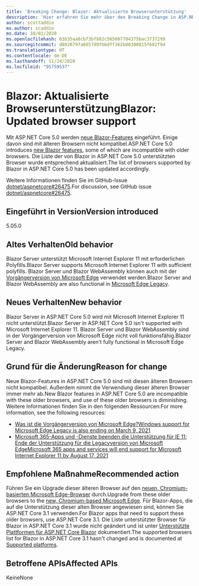 ```yaml
---
title: 'Breaking Change: Blazor: Aktualisierte Browserunterstützung'
description: 'Hier erfahren Sie mehr über den Breaking Change in ASP.NET Core 5.0 mit dem Titel „Blazor: Aktualisierte Browserunterstützung'
author: scottaddie
ms.author: scaddie
ms.date: 10/01/2020
ms.openlocfilehash: 63b35aa8cb73bfb82c565007704375bac3737299
ms.sourcegitcommit: d8020797a6657d0fbbdff362b80300815f682f94
ms.translationtype: HT
ms.contentlocale: de-DE
ms.lasthandoff: 11/24/2020
ms.locfileid: "95759537"
---
```

# <a name="blazor-updated-browser-support"></a><span data-ttu-id="ffd39-103">Blazor: Aktualisierte Browserunterstützung</span><span class="sxs-lookup"><span data-stu-id="ffd39-103">Blazor: Updated browser support</span></span>

<span data-ttu-id="ffd39-104">Mit ASP.NET Core 5.0 werden [neue Blazor-Features](https://github.com/dotnet/aspnetcore/issues/21514) eingeführt. Einige davon sind mit älteren Browsern nicht kompatibel.</span><span class="sxs-lookup"><span data-stu-id="ffd39-104">ASP.NET Core 5.0 introduces [new Blazor features](https://github.com/dotnet/aspnetcore/issues/21514), some of which are incompatible with older browsers.</span></span> <span data-ttu-id="ffd39-105">Die Liste der von Blazor in ASP.NET Core 5.0 unterstützten Browser wurde entsprechend aktualisiert.</span><span class="sxs-lookup"><span data-stu-id="ffd39-105">The list of browsers supported by Blazor in ASP.NET Core 5.0 has been updated accordingly.</span></span>

<span data-ttu-id="ffd39-106">Weitere Informationen finden Sie im GitHub-Issue [dotnet/aspnetcore#26475](https://github.com/dotnet/aspnetcore/issues/26475).</span><span class="sxs-lookup"><span data-stu-id="ffd39-106">For discussion, see GitHub issue [dotnet/aspnetcore#26475](https://github.com/dotnet/aspnetcore/issues/26475).</span></span>

## <a name="version-introduced"></a><span data-ttu-id="ffd39-107">Eingeführt in Version</span><span class="sxs-lookup"><span data-stu-id="ffd39-107">Version introduced</span></span>

<span data-ttu-id="ffd39-108">5.0</span><span class="sxs-lookup"><span data-stu-id="ffd39-108">5.0</span></span>

## <a name="old-behavior"></a><span data-ttu-id="ffd39-109">Altes Verhalten</span><span class="sxs-lookup"><span data-stu-id="ffd39-109">Old behavior</span></span>

<span data-ttu-id="ffd39-110">Blazor Server unterstützt Microsoft Internet Explorer 11 mit erforderlichen Polyfills.</span><span class="sxs-lookup"><span data-stu-id="ffd39-110">Blazor Server supports Microsoft Internet Explorer 11 with sufficient polyfills.</span></span> <span data-ttu-id="ffd39-111">Blazor Server und Blazor WebAssembly können auch mit der [Vorgängerversion von Microsoft Edge](https://support.microsoft.com/help/4533505/what-is-microsoft-edge-legacy) verwendet werden.</span><span class="sxs-lookup"><span data-stu-id="ffd39-111">Blazor Server and Blazor WebAssembly are also functional in [Microsoft Edge Legacy](https://support.microsoft.com/help/4533505/what-is-microsoft-edge-legacy).</span></span>

## <a name="new-behavior"></a><span data-ttu-id="ffd39-112">Neues Verhalten</span><span class="sxs-lookup"><span data-stu-id="ffd39-112">New behavior</span></span>

<span data-ttu-id="ffd39-113">Blazor Server in ASP.NET Core 5.0 wird mit Microsoft Internet Explorer 11 nicht unterstützt.</span><span class="sxs-lookup"><span data-stu-id="ffd39-113">Blazor Server in ASP.NET Core 5.0 isn't supported with Microsoft Internet Explorer 11.</span></span> <span data-ttu-id="ffd39-114">Blazor Server und Blazor WebAssembly sind in der Vorgängerversion von Microsoft Edge nicht voll funktionsfähig.</span><span class="sxs-lookup"><span data-stu-id="ffd39-114">Blazor Server and Blazor WebAssembly aren't fully functional in Microsoft Edge Legacy.</span></span>

## <a name="reason-for-change"></a><span data-ttu-id="ffd39-115">Grund für die Änderung</span><span class="sxs-lookup"><span data-stu-id="ffd39-115">Reason for change</span></span>

<span data-ttu-id="ffd39-116">Neue Blazor-Features in ASP.NET Core 5.0 sind mit diesen älteren Browsern nicht kompatibel. Außerdem nimmt die Verwendung dieser älteren Browser immer mehr ab.</span><span class="sxs-lookup"><span data-stu-id="ffd39-116">New Blazor features in ASP.NET Core 5.0 are incompatible with these older browsers, and use of these older browsers is diminishing.</span></span> <span data-ttu-id="ffd39-117">Weitere Informationen finden Sie in den folgenden Ressourcen:</span><span class="sxs-lookup"><span data-stu-id="ffd39-117">For more information, see the following resources:</span></span>

* [<span data-ttu-id="ffd39-118">Was ist die Vorgängerversion von Microsoft Edge?</span><span class="sxs-lookup"><span data-stu-id="ffd39-118">Windows support for Microsoft Edge Legacy is also ending on March 9, 2021</span></span>](https://support.microsoft.com/help/4533505/what-is-microsoft-edge-legacy)
* [<span data-ttu-id="ffd39-119">Microsoft 365-Apps und -Dienste beenden die Unterstützung für IE 11; Ende der Unterstützung für die Legacyversion von Microsoft Edge</span><span class="sxs-lookup"><span data-stu-id="ffd39-119">Microsoft 365 apps and services will end support for Microsoft Internet Explorer 11 by August 17, 2021</span></span>](/lifecycle/announcements/m365-ie11-microsoft-edge-legacy)

## <a name="recommended-action"></a><span data-ttu-id="ffd39-120">Empfohlene Maßnahme</span><span class="sxs-lookup"><span data-stu-id="ffd39-120">Recommended action</span></span>

<span data-ttu-id="ffd39-121">Führen Sie ein Upgrade dieser älteren Browser auf den [neuen, Chromium-basierten Microsoft Edge-Browser](https://www.microsoft.com/edge) durch.</span><span class="sxs-lookup"><span data-stu-id="ffd39-121">Upgrade from these older browsers to the [new, Chromium-based Microsoft Edge](https://www.microsoft.com/edge).</span></span> <span data-ttu-id="ffd39-122">Für Blazor-Apps, die auf die Unterstützung dieser alten Browser angewiesen sind, können Sie ASP.NET Core 3.1 verwenden.</span><span class="sxs-lookup"><span data-stu-id="ffd39-122">For Blazor apps that need to support these older browsers, use ASP.NET Core 3.1.</span></span> <span data-ttu-id="ffd39-123">Die Liste unterstützter Browser für Blazor in ASP.NET Core 3.1 wurde nicht geändert und ist unter [Unterstützte Plattformen für ASP.NET Core Blazor](/aspnet/core/blazor/supported-platforms?view=aspnetcore-3.1) dokumentiert.</span><span class="sxs-lookup"><span data-stu-id="ffd39-123">The supported browsers list for Blazor in ASP.NET Core 3.1 hasn't changed and is documented at [Supported platforms](/aspnet/core/blazor/supported-platforms?view=aspnetcore-3.1).</span></span>

## <a name="affected-apis"></a><span data-ttu-id="ffd39-124">Betroffene APIs</span><span class="sxs-lookup"><span data-stu-id="ffd39-124">Affected APIs</span></span>

<span data-ttu-id="ffd39-125">Keine</span><span class="sxs-lookup"><span data-stu-id="ffd39-125">None</span></span>

<!--

### Category

ASP.NET Core

### Affected APIs

Not detectable via API analysis

-->
